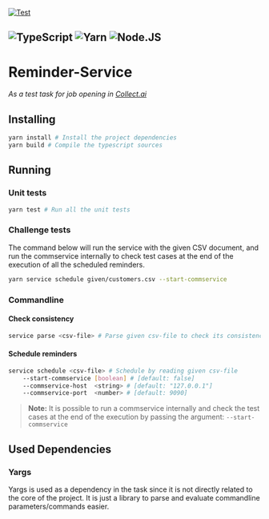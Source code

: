 [![Test](https://github.com/muhammetaliakbay/reminder-service/actions/workflows/test.yml/badge.svg)](https://github.com/muhammetaliakbay/reminder-service/actions/workflows/test.yml)

![TypeScript](https://img.shields.io/badge/TypeScript-007ACC?style=for-the-badge&logo=typescript&logoColor=white)
![Yarn](https://img.shields.io/badge/Yarn-2C8EBB?style=for-the-badge&logo=yarn&logoColor=white)
![Node.JS](https://img.shields.io/badge/Node.js-43853D?style=for-the-badge&logo=node-dot-js&logoColor=white)
---

# Reminder-Service
*As a test task for job opening in [Collect.ai](https://www.collect.ai)*

## Installing
```bash
yarn install # Install the project dependencies
yarn build # Compile the typescript sources
```

## Running

### Unit tests
```bash
yarn test # Run all the unit tests
```

### Challenge tests
The command below will run the service with the given CSV document, and run the commservice internally to check test cases at the end of the execution of all the scheduled reminders.
```bash
yarn service schedule given/customers.csv --start-commservice
```

### Commandline

#### Check consistency
```bash
service parse <csv-file> # Parse given csv-file to check its consistency
```

#### Schedule reminders
```bash
service schedule <csv-file> # Schedule by reading given csv-file
    --start-commservice [boolean] # [default: false]
    --commservice-host  <string> # [default: "127.0.0.1"]
    --commservice-port  <number> # [default: 9090]
```
> **Note:** It is possible to run a commservice internally and check the test cases at the end of the execution by passing the argument: `--start-commservice`

## Used Dependencies

### Yargs
Yargs is used as a dependency in the task since it is not directly related to the core of the project.
It is just a library to parse and evaluate commandline parameters/commands easier.